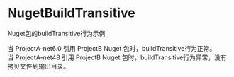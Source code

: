 # NugetBuildTransitive
Nuget包的buildTransitive行为示例

当 ProjectA-net6.0 引用 ProjectB Nuget 包时，buildTransitive行为正常。  
当 ProjectA-net48 引用 ProjectB Nuget 包时，buildTransitive行为异常，没有拷贝文件到输出目录。
